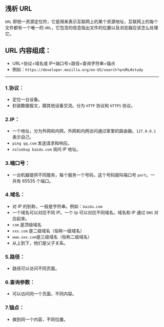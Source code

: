 ## 浅析 URL

`URL` 即统一资源定位符，它是用来表示互联网上的某个资源地址，互联网上的每个文件都有一个唯一的 `URL`，它包含的信息指出文件的位置以及浏览器应该怎么处理它。

## URL 内容组成：

- URL=协议+域名或 IP+端口号+路径+查询字符串+锚点
- 例如：`https://developer.mozilla.org/en-US/search?q=URL#study`

---

### 1.协议：

- 定位一台设备。
- 封装数据报文，跟其他设备交流。分为 `HTTP` 协议和 `HTTPS` 协议。

### 2.IP：

- 一个地址，分为外网和内网，外网和内网访问通过家里的路由器。`127.0.0.1` 表示自己。
- `ping qq.com` 发送请求和响应。
- `nslookup baidu.com` 询问 IP 地址。

### 3.端口号：

- 一台机器提供不同服务，每个服务一个号码，这个号码就叫端口号 `port`。一共有 65535 个端口。

### 4.域名：

- 对 IP 的别称，一般是字符串。例如：`baidu.com`
- 一个域名可以对应不同 IP。一个 Ip 可以对应不同域名。域名和 IP 通过 `DNS` 对应起来。
- `com` 是顶级域名
- `xxx.com` 是二级域名（俗称一级域名）
- `www.xxx.com`是三级域名（俗称二级域名）
- 从上到下，他们是父子关系。

### 5.路径：

- 路径可以访问不同页面。

### 6.查询参数：

- 可以访问同一个页面，不同内容。

### 7.锚点：

- 做到同一个内容，不同位置。
